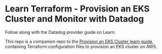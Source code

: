 # Learn Terraform - Provision an EKS Cluster and Monitor with Datadog

Follow along with the Datadog provider guide on Learn.

This repo is a companion repo to the [Provision an EKS Cluster learn guide](https://learn.hashicorp.com/terraform/kubernetes/provision-eks-cluster), containing
Terraform configuration files to provision an EKS cluster on AWS.

